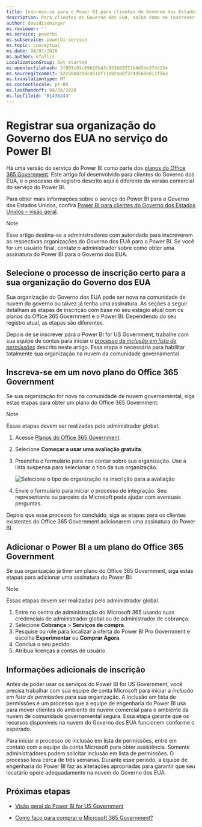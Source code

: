 ```yaml
---
title: Inscreva-se para o Power BI para clientes do Governo dos Estados Unidos
description: Para clientes do Governo dos EUA, saiba como se inscrever para Power BI na nuvem da comunidade governamental.
author: davidiseminger
ms.reviewer: ''
ms.service: powerbi
ms.subservice: powerbi-service
ms.topic: conceptual
ms.date: 04/07/2020
ms.author: kfollis
LocalizationGroup: Get started
ms.openlocfilehash: 3f001c91c89b18b43c953669272b4d5be37dd154
ms.sourcegitcommit: b2cb0b02bdc451bf11a92a68f2c4d560a811f563
ms.translationtype: HT
ms.contentlocale: pt-BR
ms.lasthandoff: 04/16/2020
ms.locfileid: "81436243"
---
```

# <a name="enroll-your-us-government-organization-in-the-power-bi-service"></a>Registrar sua organização do Governo dos EUA no serviço do Power BI

Há uma versão do serviço do Power BI como parte dos [planos do Office 365 Government](https://www.microsoft.com/microsoft-365/government/compare-office-365-government-plans?rtc=1). Este artigo foi desenvolvido para clientes do Governo dos EUA, e o processo de registro descrito aqui é diferente da versão comercial do serviço do Power BI.

Para obter mais informações sobre o serviço do Power BI para o Governo dos Estados Unidos, confira [Power BI para clientes do Governo dos Estados Unidos – visão geral](service-govus-overview.md).

> [!NOTE]
> Esse artigo destina-se a administradores com autoridade para inscreverem as respectivas organizações do Governo dos EUA para o Power BI. Se você for um usuário final, contate o administrador sobre como obter uma assinatura do Power BI para o Governo dos EUA.
> 
> 

## <a name="select-the-right-sign-up-process-for-your-us-government-organization"></a>Selecione o processo de inscrição certo para a sua organização do Governo dos EUA

Sua organização do Governo dos EUA pode ser nova na comunidade de nuvem do governo ou talvez já tenha uma assinatura. As seções a seguir detalham as etapas de inscrição com base no seu estágio atual com os planos do Office 365 Government e o Power BI. Dependendo do seu registro atual, as etapas são diferentes.

Depois de se inscrever para o Power BI for US Government, trabalhe com sua equipe de contas para iniciar o [processo de *inclusão em lista de permissões*](#additional-signup-information) descrito neste artigo. Essa etapa é necessária para habilitar totalmente sua organização na nuvem da comunidade governamental.

## <a name="sign-up-for-a-new-office-365-government-plan"></a>Inscreva-se em um novo plano do Office 365 Government

Se sua organização for nova na comunidade de nuvem governamental, siga estas etapas para obter um plano do Office 365 Government:

> [!NOTE]
> Essas etapas devem ser realizadas pelo administrador global.
>

1. Acesse [Planos do Office 365 Government](https://products.office.com/government/office-365-web-services-for-government).
2. Selecione **Começar a usar uma avaliação gratuita**.
3. Preencha o formulário para nos contar sobre sua organização. Use a lista suspensa para selecionar o tipo da sua organização.

   ![Selecione o tipo de organização na inscrição para a avaliação](media/service-govus-signup/gcc-trial-signup.png)

4. Envie o formulário para iniciar o processo de integração. Seu representante ou parceiro da Microsoft pode ajudar com eventuais perguntas.

Depois que esse processo for concluído, siga as etapas para os clientes existentes do Office 365 Government adicionarem uma assinatura do Power BI.

## <a name="add-power-bi-to-an-office-365-government-plan"></a>Adicionar o Power BI a um plano do Office 365 Government

Se sua organização já tiver um plano do Office 365 Government, siga estas etapas para adicionar uma assinatura do Power BI:

> [!NOTE]
> Essas etapas devem ser realizadas pelo administrador global.
> 
> 

1. Entre no centro de administração do Microsoft 365 usando suas credenciais de administrador global ou de administrador de cobrança.
2. Selecione **Cobrança** > **Serviços de compra**.
4. Pesquise ou role para localizar a oferta do Power BI Pro Government e escolha **Experimentar** ou **Comprar Agora**.
5. Conclua o seu pedido.
6. Atribua licenças a contas de usuário.

## <a name="additional-signup-information"></a>Informações adicionais de inscrição

Antes de poder usar os serviços do Power BI for US Government, você precisa trabalhar com sua equipe de conta Microsoft para iniciar a *inclusão em lista de permissões* para sua organização. A inclusão em lista de permissões é um processo que a equipe de engenharia do Power BI usa para mover clientes do ambiente de nuvem comercial para o ambiente da nuvem de comunidade governamental segura. Essa etapa garante que os recursos disponíveis na nuvem do Governo dos EUA funcionem conforme o esperado. 

Para iniciar o processo de inclusão em lista de permissões, entre em contato com a equipe da conta Microsoft para obter assistência. Somente administradores podem solicitar inclusão em lista de permissões. O processo leva cerca de três semanas. Durante esse período, a equipe de engenharia do Power BI faz as alterações apropriadas para garantir que seu locatário opere adequadamente na nuvem do Governo dos EUA.


## <a name="next-steps"></a>Próximas etapas

* [Visão geral do Power BI for US Government](service-govus-overview.md)
- [Como faço para comprar o Microsoft 365 Government?](https://docs.microsoft.com/office365/servicedescriptions/office-365-platform-service-description/office-365-us-government/microsoft-365-government-how-to-buy#how-do-i-buy-microsoft-365-government)